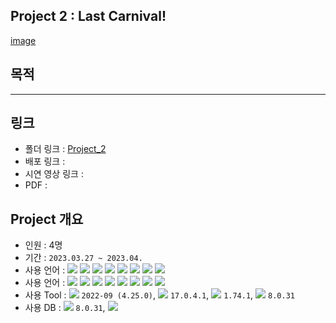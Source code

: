 ## Project 2 : Last Carnival!
[image](https://user-images.githubusercontent.com/120995555/230264797-1d51da65-b697-4a9a-a95a-6e3d594e6189.png)

## 목적

***

## 링크
- 폴더 링크 : [Project_2](https://github.com/Depra3/Human_Project2)
- 배포 링크 : 
- 시연 영상 링크 : 
- PDF : 

## Project 개요
- 인원 : 4명
- 기간 : `2023.03.27 ~ 2023.04.`
- 사용 언어 : <img src="https://img.shields.io/badge/Java-007396?style=for-the-badge&logo=Java&logoColor=white"> <img src="https://img.shields.io/badge/Spring-6DB33F?style=for-the-badge&logo=Spring&logoColor=white"> <img src="https://img.shields.io/badge/SQL-F80000?style=for-the-badge&logo=SQL&logoColor=white"> <img src="https://img.shields.io/badge/javascript-F7DF1E?style=for-the-badge&logo=javascript&logoColor=black"> <img src="https://img.shields.io/badge/jquery-0769AD?style=for-the-badge&logo=jquery&logoColor=white"> <img src="https://img.shields.io/badge/html-E34F26?style=for-the-badge&logo=html5&logoColor=white"> <img src="https://img.shields.io/badge/css-1572B6?style=for-the-badge&logo=css3&logoColor=white"> <img src="https://img.shields.io/badge/bootstrap-7952B3?style=for-the-badge&logo=bootstrap&logoColor=white">
- 사용 언어 : <img src="https://img.shields.io/badge/Java-007396?style=flat&logo=Java&logoColor=white"> <img src="https://img.shields.io/badge/Spring-6DB33F?style=flat&logo=Spring&logoColor=white"> <img src="https://img.shields.io/badge/SQL-F80000?style=flat&logo=SQL&logoColor=white"> <img src="https://img.shields.io/badge/javascript-F7DF1E?style=flat&logo=javascript&logoColor=black"> <img src="https://img.shields.io/badge/jquery-0769AD?style=flat&logo=jquery&logoColor=white"> <img src="https://img.shields.io/badge/html-E34F26?style=flat&logo=html5&logoColor=white"> <img src="https://img.shields.io/badge/css-1572B6?style=for-the-badge&logo=css3&logoColor=white"> <img src="https://img.shields.io/badge/bootstrap-7952B3?style=for-the-badge&logo=bootstrap&logoColor=white">
- 사용 Tool : <img src="https://img.shields.io/badge/eclipseide-2C2255?style=flat&logo=eclipseide&logoColor=white"/> `2022-09 (4.25.0)`, <img src="https://img.shields.io/badge/openjdk-FFFFFF?style=flat&logo=openjdk&logoColor=white"/> `17.0.4.1`, <img src="https://img.shields.io/badge/visualstudiocode-007ACC?style=flat&logo=visualstudiocode&logoColor=white"/> `1.74.1`, <img src="https://img.shields.io/badge/mysql-4479A1?style=flat&logo=mysql&logoColor=white"/> `8.0.31`
- 사용 DB : <img src="https://img.shields.io/badge/mysql-4479A1?style=flat&logo=mysql&logoColor=white"/> `8.0.31`, <img src="https://img.shields.io/badge/mongodb-4479A1?style=flat&logo=mongodb&logoColor=white"/>
